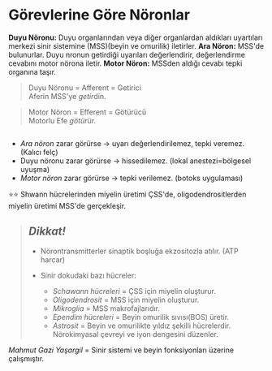 # Görevlerine Göre Nöronlar
**Duyu Nöronu:** Duyu organlarından veya diğer organlardan aldıkları uyartıları merkezi sinir sistemine (MSS)(beyin ve omurilik) iletirler.
**Ara Nöron:** MSS'de bulunurlar. Duyu nronun getirdiği uyarıları değerlendirir, değerlendirme cevabını motor nörona iletir.
**Motor Nöron:** MSSden aldığı cevabı tepki organına taşır.
>Duyu Nöronu = Afferent = Getirici  
>Aferin MSS'ye *getir*din.

>Motor Nöron = Efferent = Götürücü  
>Motorlu Efe *götür*ür.

![]()

* *Ara nöron* zarar görürse → uyarı değerlendirilemez, tepki veremez. (Kalıcı felç)
* Duyu nöronu zarar görürse → hissedilemez. (lokal anestezi=bölgesel uyuşma)
* *Motor nöron* zarar görürse → tepki verilemez. (botoks uygulaması)

:star::star: Shwann hücrelerinden miyelin üretimi ÇSS'de, oligodendrositlerden miyelin üretimi MSS'de gerçekleşir.

>## *Dikkat!*
>* Nörontransmitterler sinaptik boşluğa ekzositozla atılır. (ATP harcar)
>* Sinir dokudaki bazı hücreler:
>
>   * *Schawann hücreleri* = ÇSS için miyelin oluşturur.
>   * *Oligodendrosit* = MSS için miyelin oluşturur.
>   * *Mikroglia* = MSS makrofajlarıdır.
>   * *Ependim hücreleri* = Beyin omurilik sıvısı(BOS) üretir.
>   * *Astrosit* = Beyin ve omurilikte yıldız şekilli hücrelerdir. Nörokimyasal çevreyi ve iyon dengesini düzenler.

*Mahmut Gazi Yaşargil* = Sinir sistemi ve beyin fonksiyonları üzerine çalışmıştır.